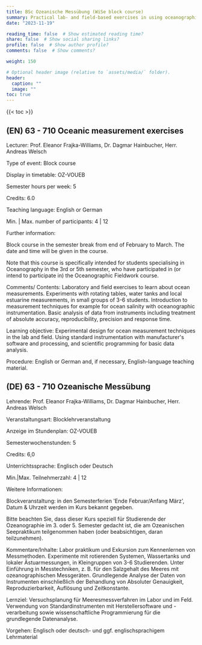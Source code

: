 ```yaml
---
title: BSc Ozeanische Messübung (WiSe block course)
summary: Practical lab- and field-based exercises in using oceanographic equipment to make measurements.
date: "2023-11-19"

reading_time: false  # Show estimated reading time?
share: false  # Show social sharing links?
profile: false  # Show author profile?
comments: false  # Show comments?

weight: 150

# Optional header image (relative to `assets/media/` folder).
header:
  caption: ""
  image: ""
toc: true
---
```


{{< toc >}}


## (EN) 63 - 710 Oceanic measurement exercises

Lecturer: Prof. Eleanor Frajka-Williams, Dr. Dagmar Hainbucher, Herr. Andreas Welsch

Type of event: Block course

Display in timetable: OZ-VOUEB

Semester hours per week: 5

Credits: 6.0

Teaching language: English or German

Min. | Max. number of participants: 4 | 12

Further information:

Block course in the semester break from end of February to March.  The date and time will be given in the course.

Note that this course is specifically intended for students specialising in Oceanography in the 3rd or 5th semester, who have participated in (or intend to participate in) the Oceanographic Fieldwork course.

Comments/ Contents:
Laboratory and field exercises to learn about ocean measurements.  Experiments with rotating tables, water tanks and local estuarine measurements, in small groups of 3-6 students.  Introduction to measurement techniques for example for ocean salinity with oceanographic instrumentation.  Basic analysis of data from instruments including treatment of absolute accuracy, reproducibility, precision and response time.

Learning objective: 
Experimental design for ocean measurement techniques in the lab and field.  Using standard instrumentation with manufacturer's software and processing, and scientific programming for basic data analysis.

Procedure:
English or German and, if necessary, English-language teaching material.

## (DE) 63 - 710 Ozeanische Messübung

Lehrende: Prof. Eleanor Frajka-Williams, Dr. Dagmar Hainbucher, Herr. Andreas Welsch

Veranstaltungsart: Blocklehrveranstaltung

Anzeige im Stundenplan: OZ-VOUEB

Semesterwochenstunden: 5

Credits: 6,0

Unterrichtssprache: Englisch oder Deutsch

Min.|Max. Teilnehmerzahl: 4 | 12

Weitere Informationen:

Blockveranstaltung: in den Semesterferien 'Ende Februar/Anfang März', Datum & Uhrzeit
werden im Kurs bekannt gegeben.

Bitte beachten Sie, dass dieser Kurs speziell für Studierende der Ozeanographie im 3. oder
5. Semester gedacht ist, die am Ozeanischen Seepraktikum teilgenommen haben (oder
beabsichtigen, daran teilzunehmen).

Kommentare/Inhalte: Labor praktikum und Exkursion zum Kennenlernen von Messmethoden. Experimente mit rotierenden Systemen,
Wassertanks und lokaler Ästuarmessungen, in Kleingruppen von 3-6 Studierenden. Unter Einführung in Messtechniken, z. B. für den Salzgehalt des Meeres mit ozeanographischen Messgeräten. Grundlegende Analyse der Daten von Instrumenten einschließlich der Behandlung von
Absoluter Genauigkeit, Reproduzierbarkeit, Auflösung und Zeitkonstante.

Lernziel: Versuchsplanung für Meeresmessverfahren im Labor und im Feld. Verwendung von Standardinstrumenten mit Herstellersoftware und -verarbeitung sowie wissenschaftliche Programmierung für die grundlegende Datenanalyse.

Vorgehen: Englisch oder deutsch- und ggf. englischsprachigem Lehrmaterial

<!--## Course website

We will use the Wiki page here: <a href="https://wiki.cen.uni-hamburg.de/ifm/ozmess">Wiki webpage for course</a>
-->